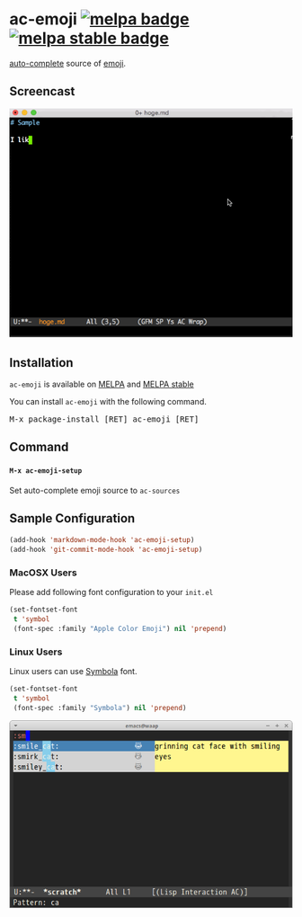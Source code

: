 # ac-emoji [![melpa badge][melpa-badge]][melpa-link] [![melpa stable badge][melpa-stable-badge]][melpa-stable-link]

[auto-complete](https://github.com/auto-complete/auto-complete) source of [emoji](http://www.emoji-cheat-sheet.com/).


## Screencast

![ac-emoji](image/ac-emoji.gif)


## Installation

`ac-emoji` is available on [MELPA](http://melpa.org/) and [MELPA stable](http://stable.melpa.org/)

You can install `ac-emoji` with the following command.

<kbd>M-x package-install [RET] ac-emoji [RET]</kbd>

## Command

#### `M-x ac-emoji-setup`

Set auto-complete emoji source to `ac-sources`


## Sample Configuration

```lisp
(add-hook 'markdown-mode-hook 'ac-emoji-setup)
(add-hook 'git-commit-mode-hook 'ac-emoji-setup)
```

### MacOSX Users

Please add following font configuration to your `init.el`

```lisp
(set-fontset-font
 t 'symbol
 (font-spec :family "Apple Color Emoji") nil 'prepend)
```

### Linux Users

Linux users can use [Symbola](http://zhm.github.io/symbola/) font.

```lisp
(set-fontset-font
 t 'symbol
 (font-spec :family "Symbola") nil 'prepend)
```

![linux-ac-emoji](image/ac-emoji-linux.png)


[melpa-link]: http://melpa.org/#/ac-emoji
[melpa-stable-link]: http://stable.melpa.org/#/ac-emoji
[melpa-badge]: http://melpa.org/packages/ac-emoji-badge.svg
[melpa-stable-badge]: http://stable.melpa.org/packages/ac-emoji-badge.svg

